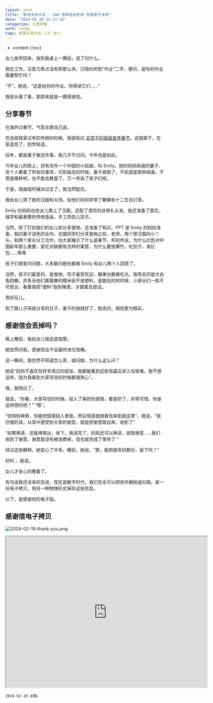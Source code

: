 ```yaml
---
layout: post
title: "新爸五年计划 - 348 感谢信会扔掉 但感谢不会丢"
date: "2024-02-19 22:27:10"
categories: 父范学堂
auth: conge
tags: 新爸五年计划 儿子 女儿
---
```

* content
{:toc}

女儿放学回来，放到我桌上一摞纸，说了句什么。

我在工作，注意力焦点没有转那么快，只隐约听到“作业”二字。便问，是你的作业需要帮忙吗？

“不”，她说，“这是给你的作业，你得读它们……”

我低头看了看，那原来是是一摞感谢信。




## 分享春节

在海外过春节，气氛全靠自己造。

在总结我家过年的传统的时候，我提到过 [去孩子的班级宣传春节](https://conge.livingwithfcs.org/2024/02/13/NewDaddy-tradition/#%E5%8E%BB%E5%AD%A6%E6%A0%A1%E5%AE%A3%E4%BC%A0%E6%98%A5%E8%8A%82)。这就属于，在家造完了，到学校造。

往年，都是妻子做这件事，我几乎不过问。今年也是如此。

今年女儿的班上，还有另外一个中国的小姑娘，叫 Emily。她的妈妈和我的妻子，另个人筹备了所有的事项，可到临去的时候，妻子病倒了，不知道是那种病毒。不管是哪种吧，也不能去教室了，万一传染了孩子们呢。

于是，我就临时被派过去了，我当然配合。

我给女儿带了她的汉服和头饰。给他们的同学带了糖果和十二生肖灯笼。

Emily 的妈妈也给女儿换上了汉服，还配了漂亮的丝带扎头发。她还准备了窗花，福字和最重要的传统食品，手工肉馅儿饺子。

当然，除了打扮我们的女儿和分享食物，还准备了知识。PPT 是 Emily 的妈妈准备，我的妻子润色的合作。在跟同学们分享食物之前，老师，两个穿汉服的小丫头，和两个家长分工合作，向大家展示了什么是春节，年的传说，为什么红色对中国新年那么重要，窗花对联都有怎样的寓意，为什么要放爆竹，吃饺子，发红包……等等

孩子们很爱问问题，大多数问题也都被 Emily 和女儿两个人回答了。

当然，孩子们最爱的，是食物，饺子最受欢迎，糖果也都被吃光。我带去的是大白兔奶糖，并告诉他们裹着糖的糯米纸不是塑料，是能吃的的时候，小家伙们一脸不可思议，看着我把“塑料”放到嘴里，才跟着去尝试。

真好玩儿。

到了跟儿子班级分享的日子，妻子的病就好了，她去的。相信更为精彩。

## 感谢信会丢掉吗？

晚上睡前，我给女儿做足底按摩。

她忽然问我，感谢信会不会最终进垃圾桶。

这一瞬间，我忽然不知道怎么答，就问她，为什么这么问？

她说“妈妈不喜欢存好多用过的纸张，我都能看到这些信最后进入垃圾堆。我不想这样，因为我看到大家写信的时候都很用心”。

哦，我明白了。

我说，“你看，大家写信的时候，投入了美好的感情，要是扔了，非常可惜，你是这样想的吧？” “嗯”。

“信特别神奇，你能吧情感投入里面，然后情感就随着信来到我这里”，我说，“我仔细的读，从其中感受到大家的谢意，就是把谢意取出来，收到了”

“如果再读，还能再取出，收下。我读完了，妈妈还可以再读，收取谢意……我们收到了谢意，谢意就没有被浪费掉，信也就完成了使命了 ”

经过这些解释，她安心了许多。睡前，她说，“那，能把我写的那份，留下吗？”

好的 。我说。

女儿才安心的睡着了。

有句话我还没来的及说，现在是数字时代，我们完全可以把信件翻拍或扫描，留一份电子拷贝，用另一种物理形式保存这些信息。

以下，是感谢信的电子版。

## 感谢信电子拷贝

![2024-02-19-thank-you.png](https://s2.loli.net/2024/02/20/Zj4YShLi8trUJpg.png)

<iframe src="https://drive.google.com/file/d/1inexGchRsjr9hXYUmHy5K30V2z4vViZa/preview" width="640" height="480" allow="autoplay"></iframe>



```
2024-02-19 初稿
```
